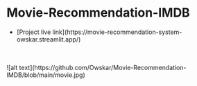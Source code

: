 # Movie-Recommendation-IMDB
<ul>
  
<li>[Project live link](https://movie-recommendation-system-owskar.streamlit.app/)</li><br><br>
</ul>
![alt text](https://github.com/Owskar/Movie-Recommendation-IMDB/blob/main/movie.jpg)

